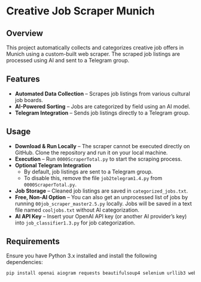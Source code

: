# Creative Job Scraper Munich

## Overview
This project automatically collects and categorizes creative job offers in Munich using a custom-built web scraper. The scraped job listings are processed using AI and sent to a Telegram group.

## Features

- **Automated Data Collection** – Scrapes job listings from various cultural job boards.
- **AI-Powered Sorting** – Jobs are categorized by field using an AI model.
- **Telegram Integration** – Sends job listings directly to a Telegram group.

## Usage

- **Download & Run Locally** – The scraper cannot be executed directly on GitHub. Clone the repository and run it on your local machine.
- **Execution** – Run `0000ScraperTotal.py` to start the scraping process.
- **Optional Telegram Integration**  
  - By default, job listings are sent to a Telegram group.
  - To disable this, remove the file `job2telegram1.4.py` from `0000ScraperTotal.py`.
- **Job Storage** – Cleaned job listings are saved in `categorized_jobs.txt`.
- **Free, Non-AI Option** – You can also get an unprocessed list of jobs by running `00job_scraper_master2.5.py` locally. Jobs will be saved in a text file named `cooljobs.txt` without AI categorization.
- **AI API Key** – Insert your OpenAI API key (or another AI provider’s key) into `job_classifier1.3.py` for job categorization.

## Requirements
Ensure you have Python 3.x installed and install the following dependencies:

```bash
pip install openai aiogram requests beautifulsoup4 selenium urllib3 webdriver-manager regex
